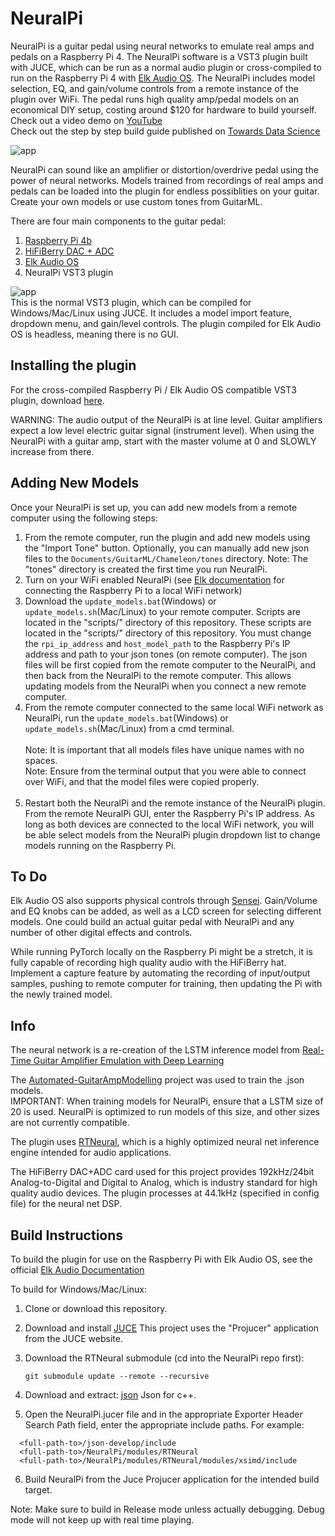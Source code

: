 # NeuralPi

NeuralPi is a guitar pedal using neural networks to emulate real amps and pedals on a Raspberry Pi 4. The NeuralPi software is a VST3 plugin built with JUCE, which can be run as a normal audio plugin or cross-compiled to run on the Raspberry Pi 4 with [Elk Audio OS](https://elk.audio/). The NeuralPi includes model selection, EQ, and gain/volume controls from a remote instance of the plugin over WiFi. The pedal runs high quality amp/pedal models on an economical DIY setup, costing around $120 for hardware to build yourself. <br>
Check out a video demo on [YouTube](https://www.youtube.com/watch?v=_3zFD6h6Wrc)<br>
Check out the step by step build guide published on [Towards Data Science](https://towardsdatascience.com/neural-networks-for-real-time-audio-raspberry-pi-guitar-pedal-bded4b6b7f31)

![app](https://github.com/GuitarML/NeuralPi/blob/main/resources/rpi_pic.jpg)

NeuralPi can sound like an amplifier or distortion/overdrive pedal using the power of neural networks. Models trained from recordings of real amps and pedals can be loaded into the plugin for endless possiblities on your guitar. Create your own models or use custom tones from GuitarML.

There are four main components to the guitar pedal:

1. [Raspberry Pi 4b](https://www.raspberrypi.org/products/raspberry-pi-4-model-b/)
2. [HiFiBerry DAC + ADC](https://www.hifiberry.com/shop/boards/hifiberry-dac-adc/)
3. [Elk Audio OS](https://elk.audio/)
4. NeuralPi VST3 plugin

![app](https://github.com/GuitarML/NeuralPi/blob/main/resources/neuralpi_pic.jpg)
<br>This is the normal VST3 plugin, which can be compiled for Windows/Mac/Linux using JUCE. It includes a model import feature, dropdown menu, and gain/level controls. The plugin compiled for Elk Audio OS is headless, meaning there is no GUI.

## Installing the plugin

For the cross-compiled Raspberry Pi / Elk Audio OS compatible VST3 plugin, download [here](https://github.com/GuitarML/NeuralPi/releases/tag/v1.0).

WARNING: The audio output of the NeuralPi is at line level. Guitar amplifiers expect a low level electric guitar signal (instrument level). When using the NeuralPi with a guitar amp, start with the master volume at 0 and SLOWLY increase from there. 

## Adding New Models

Once your NeuralPi is set up, you can add new models from a remote computer using the following steps:

1. From the remote computer, run the plugin and add new models using the "Import Tone" button. Optionally, you can manually add new json files to the ```Documents/GuitarML/Chameleon/tones``` directory.
   Note: The "tones" directory is created the first time you run NeuralPi.
2. Turn on your WiFi enabled NeuralPi (see [Elk documentation](https://elk-audio.github.io/elk-docs/html/documents/working_with_elk_board.html?highlight=wifi#connecting-to-your-board) for connecting the Raspberry Pi to a local WiFi network)
3. Download the ```update_models.bat```(Windows) or ```update_models.sh```(Mac/Linux) to your remote computer. Scripts are located in the "scripts/" directory of this repository. These scripts are located in the "scripts/" directory of this repository. You must change the ```rpi_ip_address``` and ```host_model_path``` to the Raspberry Pi's IP address and path to your json tones (on remote computer). The json files will be first copied from the remote computer to the NeuralPi, and then back from the NeuralPi to the remote computer. This allows updating models from the NeuralPi when you connect a new remote computer.
4. From the remote computer connected to the same local WiFi network as NeuralPi, run the ```update_models.bat```(Windows) or ```update_models.sh```(Mac/Linux) from a cmd terminal. <br><br>
Note: It is important that all models files have unique names with no spaces. <br>
Note: Ensure from the terminal output that you were able to connect over WiFi, and that the model files were copied properly. <br><br>
6. Restart both the NeuralPi and the remote instance of the NeuralPi plugin. From the remote NeuralPi GUI, enter the Raspberry Pi's IP address. As long as both devices are connected to the local WiFi network, you will be able select models from the NeuralPi plugin dropdown list to change models running on the Raspberry Pi.

## To Do

Elk Audio OS also supports physical controls through [Sensei](https://github.com/elk-audio/sensei). Gain/Volume and EQ knobs can be added, as well as a LCD screen for selecting different models. One could build an actual guitar pedal with NeuralPi and any number of other digital effects and controls.

While running PyTorch locally on the Raspberry Pi might be a stretch, it is fully capable of recording high quality audio with the HiFiBerry hat. Implement a capture feature by automating the recording of input/output samples, pushing to remote computer for training, then updating the Pi with the newly trained model.

## Info
The neural network is a re-creation of the LSTM inference model from [Real-Time Guitar Amplifier Emulation with Deep Learning](https://www.mdpi.com/2076-3417/10/3/766/htm)

The [Automated-GuitarAmpModelling](https://github.com/Alec-Wright/Automated-GuitarAmpModelling) project was used to train the .json models.<br>
IMPORTANT: When training models for NeuralPi, ensure that a LSTM size of 20 is used. NeuralPi is optimized to run models of this size, and other sizes are not currently compatible.

The plugin uses [RTNeural](https://github.com/jatinchowdhury18/RTNeural), which is a highly optimized neural net inference engine intended for audio applications. 

The HiFiBerry DAC+ADC card used for this project provides 192kHz/24bit Analog-to-Digital and Digital to Analog, which is industry standard for high quality audio devices. The plugin processes at 44.1kHz (specified in config file) for the neural net DSP. 

## Build Instructions

To build the plugin for use on the Raspberry Pi with Elk Audio OS, see the official [Elk Audio Documentation](https://elk-audio.github.io/elk-docs/html/documents/building_plugins_for_elk.html#vst-plugins-using-juce)

To build for Windows/Mac/Linux:

1. Clone or download this repository.
2. Download and install [JUCE](https://juce.com/) This project uses the "Projucer" application from the JUCE website. 
3. Download the RTNeural submodule (cd into the NeuralPi repo first):
   
   ```git submodule update --remote --recursive```
   
4. Download and extract: [json](https://github.com/nlohmann/json) Json for c++.
5. Open the NeuralPi.jucer file and in the appropriate Exporter Header Search Path field, enter the appropriate include paths.
   For example:

```
  <full-path-to>/json-develop/include
  <full-path-to>/NeuralPi/modules/RTNeural
  <full-path-to>/NeuralPi/modules/RTNeural/modules/xsimd/include
```
6. Build NeuralPi from the Juce Projucer application for the intended build target. 

Note: Make sure to build in Release mode unless actually debugging. Debug mode will not keep up with real time playing.
